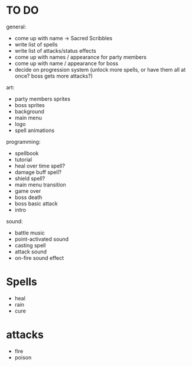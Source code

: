 # TO DO
general:
- come up with name -> Sacred Scribbles
- write list of spells
- write list of attacks/status effects
- come up with names / appearance for party members
- come up with name / appearance for boss
- decide on progression system (unlock more spells, or have them all at once? boss gets more attacks?)

art:
- party members sprites
- boss sprites
- background
- main menu
- logo
- spell animations

programming:
- spellbook
- tutorial
- heal over time spell?
- damage buff spell?
- shield spell?
- main menu transition
- game over
- boss death
- boss basic attack
- intro

sound:
- battle music
- point-activated sound
- casting spell
- attack sound
- on-fire sound effect

# Spells
- heal
- rain
- cure

# attacks
- fire
- poison

